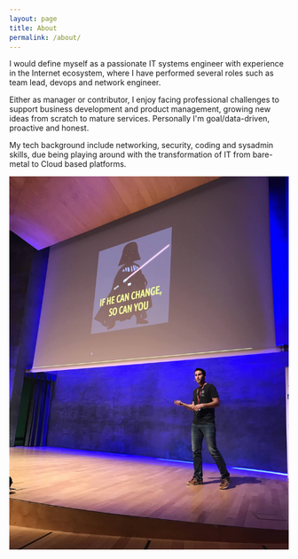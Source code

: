 ```yaml
---
layout: page
title: About
permalink: /about/
---
```


I would define myself as a passionate IT systems engineer with experience in the Internet ecosystem, where I have performed several roles such as team lead, devops and network engineer.

Either as manager or contributor, I enjoy facing professional challenges to support business development and product management, growing new ideas from scratch to mature services. Personally I'm goal/data-driven, proactive and honest.

My tech background include networking, security, coding and sysadmin skills, due being playing around with the transformation of IT from bare-metal to Cloud based platforms.

<p align="center">
<img src="assets/me_devopsbcn.jpg" align="middle">
</p>


[jekyll-organization]: https://github.com/jekyll
